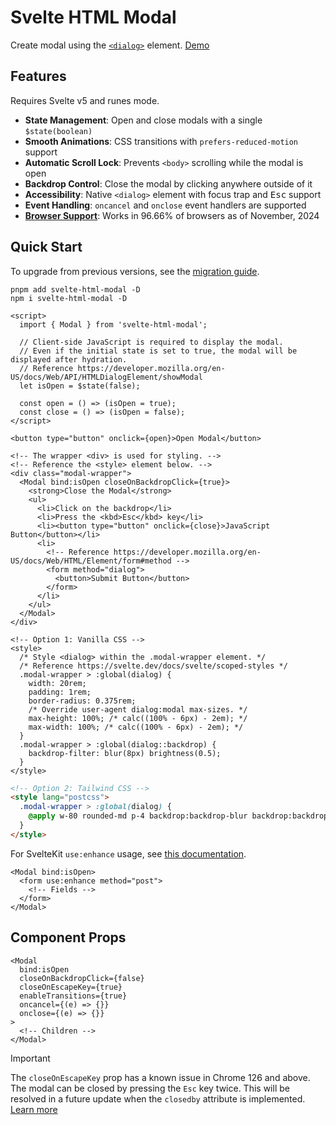 # Svelte HTML Modal

Create modal using the [`<dialog>`] element. [Demo]

[`<dialog>`]: https://developer.mozilla.org/en-US/docs/Web/API/HTMLDialogElement
[demo]: https://svelte.dev/repl/7ffaea50f0c0466ea2b4be8e0aee20dd?version=5.2.7

## Features

Requires Svelte v5 and runes mode.

- **State Management**: Open and close modals with a single `$state(boolean)`
- **Smooth Animations**: CSS transitions with `prefers-reduced-motion` support
- **Automatic Scroll Lock**: Prevents `<body>` scrolling while the modal is open
- **Backdrop Control**: Close the modal by clicking anywhere outside of it
- **Accessibility**: Native `<dialog>` element with focus trap and <kbd>Esc</kbd> support
- **Event Handling**: `oncancel` and `onclose` event handlers are supported
- **[Browser Support]**: Works in 96.66% of browsers as of November, 2024

[Browser Support]: https://caniuse.com/dialog

## Quick Start

To upgrade from previous versions, see the [migration guide](/docs/migration.md).

```shell
pnpm add svelte-html-modal -D
npm i svelte-html-modal -D
```

```svelte
<script>
  import { Modal } from 'svelte-html-modal';

  // Client-side JavaScript is required to display the modal.
  // Even if the initial state is set to true, the modal will be displayed after hydration.
  // Reference https://developer.mozilla.org/en-US/docs/Web/API/HTMLDialogElement/showModal
  let isOpen = $state(false);

  const open = () => (isOpen = true);
  const close = () => (isOpen = false);
</script>

<button type="button" onclick={open}>Open Modal</button>

<!-- The wrapper <div> is used for styling. -->
<!-- Reference the <style> element below. -->
<div class="modal-wrapper">
  <Modal bind:isOpen closeOnBackdropClick={true}>
    <strong>Close the Modal</strong>
    <ul>
      <li>Click on the backdrop</li>
      <li>Press the <kbd>Esc</kbd> key</li>
      <li><button type="button" onclick={close}>JavaScript Button</button></li>
      <li>
        <!-- Reference https://developer.mozilla.org/en-US/docs/Web/HTML/Element/form#method -->
        <form method="dialog">
          <button>Submit Button</button>
        </form>
      </li>
    </ul>
  </Modal>
</div>

<!-- Option 1: Vanilla CSS -->
<style>
  /* Style <dialog> within the .modal-wrapper element. */
  /* Reference https://svelte.dev/docs/svelte/scoped-styles */
  .modal-wrapper > :global(dialog) {
    width: 20rem;
    padding: 1rem;
    border-radius: 0.375rem;
    /* Override user-agent dialog:modal max-sizes. */
    max-height: 100%; /* calc((100% - 6px) - 2em); */
    max-width: 100%; /* calc((100% - 6px) - 2em); */
  }
  .modal-wrapper > :global(dialog::backdrop) {
    backdrop-filter: blur(8px) brightness(0.5);
  }
</style>
```

```html
<!-- Option 2: Tailwind CSS -->
<style lang="postcss">
  .modal-wrapper > :global(dialog) {
    @apply w-80 rounded-md p-4 backdrop:backdrop-blur backdrop:backdrop-brightness-50;
  }
</style>
```

For SvelteKit `use:enhance` usage, see [this documentation](/docs/form.md).

```svelte
<Modal bind:isOpen>
  <form use:enhance method="post">
    <!-- Fields -->
  </form>
</Modal>
```

## Component Props

```svelte
<Modal
  bind:isOpen
  closeOnBackdropClick={false}
  closeOnEscapeKey={true}
  enableTransitions={true}
  oncancel={(e) => {}}
  onclose={(e) => {}}
>
  <!-- Children -->
</Modal>
```

> [!IMPORTANT]  
> The `closeOnEscapeKey` prop has a known issue in Chrome 126 and above. The modal can be closed by pressing the `Esc` key twice. This will be resolved in a future update when the `closedby` attribute is implemented. [Learn more](https://github.com/hyunbinseo/svelte-html-modal/issues/6)
